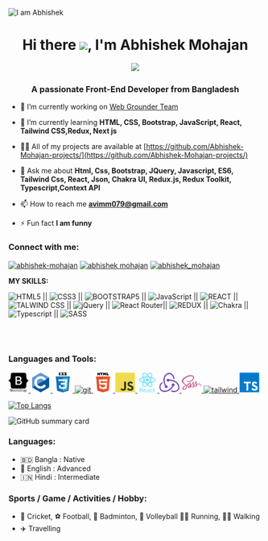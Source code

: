 ![I am Abhishek](https://chkskills.com/wp-content/uploads/2020/04/PNC-Animated-Banners.gif)
<h1 align="center">Hi there <img src="https://c.tenor.com/yWSRmymbuBkAAAAS/waving-hi.gif" width="45">, I'm Abhishek Mohajan</h1>
<p align="center"><img src="https://readme-typing-svg.demolab.com?font=Roboto&pause=1000&color=0491B5&center=true&width=435&lines=Web+Designer+%7C+Front-end+Developer+%7C+Learner"></p>
<h3 align="center">A passionate Front-End Developer from Bangladesh</h3>

- 🔭 I’m currently working on [Web Grounder Team](https://www.facebook.com/groups/webgrounder)

- 🌱 I’m currently learning **HTML, CSS, Bootstrap, JavaScript, React, Tailwind CSS,Redux, Next js**

- 👨‍💻 All of my projects are available at [https://github.com/Abhishek-Mohajan-projects/](https://github.com/Abhishek-Mohajan-projects/)

- 💬 Ask me about **Html, Css, Bootstrap, JQuery, Javascript, ES6, Tailwind Css, React, Json, Chakra UI, Redux.js, Redux Toolkit, Typescript,Context API**

- 📫 How to reach me **avimm079@gmail.com**

- ⚡ Fun fact **I am funny**

<h3 align="left">Connect with me:</h3>
<p align="left">
<a href="https://linkedin.com/in/abhishek-mohajan" target="blank"><img align="center" src="https://raw.githubusercontent.com/rahuldkjain/github-profile-readme-generator/master/src/images/icons/Social/linked-in-alt.svg" alt="abhishek-mohajan" height="30" width="40" /></a>
<a href="https://fb.com/abhishek mohajan" target="blank"><img align="center" src="https://raw.githubusercontent.com/rahuldkjain/github-profile-readme-generator/master/src/images/icons/Social/facebook.svg" alt="abhishek mohajan" height="30" width="40" /></a>
<a href="https://instagram.com/abhishek_mohajan_" target="blank"><img align="center" src="https://raw.githubusercontent.com/rahuldkjain/github-profile-readme-generator/master/src/images/icons/Social/instagram.svg" alt="abhishek_mohajan" height="30" width="40" /></a>
</p>

<strong>MY SKILLS: </strong><br>

![HTML5](https://img.shields.io/badge/html5-%23E34F26.svg?style=for-the-badge&logo=html5&logoColor=white) || ![CSS3](https://img.shields.io/badge/css3-%231572B6.svg?style=for-the-badge&logo=css3&logoColor=white) || ![BOOTSTRAP5](https://img.shields.io/badge/Bootstrap5-7010ef.svg?style=for-the-badge&logo=bootstrap&logoColor=white)  || ![JavaScript](https://img.shields.io/badge/javascript-%23323330.svg?style=for-the-badge&logo=javascript&logoColor=%23F7DF1E) || ![REACT](https://img.shields.io/badge/React-00ccff.svg?style=for-the-badge&logo=react&logoColor=white) || ![TALWIND CSS](https://img.shields.io/badge/Tailwind_CSS-38B2AC?style=for-the-badge&logo=tailwind-css&logoColor=white) || ![jQuery](https://img.shields.io/badge/jquery-%230769AD.svg?style=for-the-badge&logo=jquery&logoColor=white) || ![React Router](https://img.shields.io/badge/React_Router-CA4245?style=for-the-badge&logo=react-router&logoColor=white)||
 ![REDUX](https://img.shields.io/badge/Redux-593D88?style=for-the-badge&logo=redux&logoColor=white) ||  ![Chakra](https://img.shields.io/badge/chakra-%234ED1C5.svg?style=for-the-badge&logo=chakraui&logoColor=white) || ![Typescript](https://shields.io/badge/TypeScript-3178C6?logo=TypeScript&logoColor=FFF&style=flat-square) || ![SASS](https://img.shields.io/badge/SASS-hotpink.svg?style=for-the-badge&logo=SASS&logoColor=white)


<br>
<br>

<h3 align="left">Languages and Tools:</h3>
<p align="left"> <a href="https://getbootstrap.com" target="_blank" rel="noreferrer"> <img src="https://raw.githubusercontent.com/devicons/devicon/master/icons/bootstrap/bootstrap-plain-wordmark.svg" alt="bootstrap" width="40" height="40"/> </a> <a href="https://www.cprogramming.com/" target="_blank" rel="noreferrer"> <img src="https://raw.githubusercontent.com/devicons/devicon/master/icons/c/c-original.svg" alt="c" width="40" height="40"/> </a> <a href="https://www.w3schools.com/css/" target="_blank" rel="noreferrer"> <img src="https://raw.githubusercontent.com/devicons/devicon/master/icons/css3/css3-original-wordmark.svg" alt="css3" width="40" height="40"/> </a> <a href="https://git-scm.com/" target="_blank" rel="noreferrer"> <img src="https://www.vectorlogo.zone/logos/git-scm/git-scm-icon.svg" alt="git" width="40" height="40"/> </a> <a href="https://www.w3.org/html/" target="_blank" rel="noreferrer"> <img src="https://raw.githubusercontent.com/devicons/devicon/master/icons/html5/html5-original-wordmark.svg" alt="html5" width="40" height="40"/> </a> <a href="https://developer.mozilla.org/en-US/docs/Web/JavaScript" target="_blank" rel="noreferrer"> <img src="https://raw.githubusercontent.com/devicons/devicon/master/icons/javascript/javascript-original.svg" alt="javascript" width="40" height="40"/> </a> <a href="https://reactjs.org/" target="_blank" rel="noreferrer"> <img src="https://raw.githubusercontent.com/devicons/devicon/master/icons/react/react-original-wordmark.svg" alt="react" width="40" height="40"/> </a> <a href="https://redux.js.org" target="_blank" rel="noreferrer"> <img src="https://raw.githubusercontent.com/devicons/devicon/master/icons/redux/redux-original.svg" alt="redux" width="40" height="40"/> </a> <a href="https://sass-lang.com" target="_blank" rel="noreferrer"> <img src="https://raw.githubusercontent.com/devicons/devicon/master/icons/sass/sass-original.svg" alt="sass" width="40" height="40"/> </a> <a href="https://tailwindcss.com/" target="_blank" rel="noreferrer"> <img src="https://www.vectorlogo.zone/logos/tailwindcss/tailwindcss-icon.svg" alt="tailwind" width="40" height="40"/> </a> <a href="https://www.typescriptlang.org/" target="_blank" rel="noreferrer"> <img src="https://raw.githubusercontent.com/devicons/devicon/master/icons/typescript/typescript-original.svg" alt="typescript" width="40" height="40"/> </a> </p>

[![Top Langs](https://github-readme-stats.vercel.app/api/top-langs/?username=abhishek-mohajan-projects)](https://github.com/anuraghazra/github-readme-stats)

![GitHub summary card](https://github-profile-summary-cards.vercel.app/api/cards/profile-details?username=abhishek-mohajan-projects&theme=vue)

### Languages:

- 🇧🇩 Bangla : Native
- 🏴󠁧󠁢󠁥󠁮󠁧󠁿 English : Advanced
- 🇮🇳 Hindi : Intermediate
  <br />
### Sports / Game / Activities / Hobby:

- 🏏 Cricket, ⚽ Football, 🏸 Badminton,  🏐 Volleyball
 🏃‍♂️ Running, 🚶‍♂️ Walking
- ✈️ Travelling

<br />
